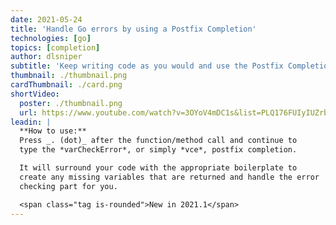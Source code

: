 ```yaml
---
date: 2021-05-24
title: 'Handle Go errors by using a Postfix Completion'
technologies: [go]
topics: [completion]
author: dlsniper
subtitle: 'Keep writing code as you would and use the Postfix Completion to generate the boilerplate'
thumbnail: ./thumbnail.png
cardThumbnail: ./card.png
shortVideo:
  poster: ./thumbnail.png
  url: https://www.youtube.com/watch?v=3OYoV4mDC1s&list=PLQ176FUIyIUZrbrlz4AY1V8VzBJKZyVlW&index=67
leadin: |
  **How to use:**
  Press _. (dot)_ after the function/method call and continue to
  type the *varCheckError*, or simply *vce*, postfix completion.

  It will surround your code with the appropriate boilerplate to 
  create any missing variables that are returned and handle the error
  checking part for you.

  <span class="tag is-rounded">New in 2021.1</span>
---
```


